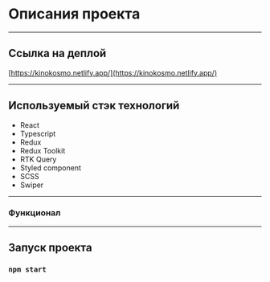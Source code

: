 # Описания проекта

---

## Ссылка на деплой

[https://kinokosmo.netlify.app/](https://kinokosmo.netlify.app/)

---

## Используемый стэк технологий

- React
- Typescript
- Redux
- Redux Toolkit
- RTK Query
- Styled component
- SCSS
- Swiper

---

### Функционал

---

## Запуск проекта

### `npm start`

